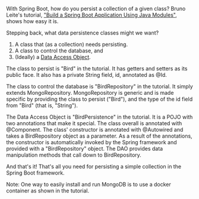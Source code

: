 With Spring Boot, how do you persist a collection of a given class?
Bruno Leite's tutorial,
["Build a Spring Boot Application Using Java Modules"](https://developer.okta.com/blog/2020/07/27/spring-boot-using-java-modules),
shows how easy it is.

Stepping back, what data persistence classes might we want?
1. A class that (as a collection) needs persisting.
2. A class to control the database, and
3. (Ideally) a [Data Access Object](https://en.wikipedia.org/wiki/Data_access_object).

The class to persist is "Bird" in the tutorial.
It has getters and setters as its public face.
It also has a private String field, id, annotated as @Id.

The class to control the database is "BirdRepository" in the tutorial.
It simply extends MongoRepository.
MongoRepository is generic and is made specific by providing
the class to persist ("Bird"), and the type of the id field from "Bird" (that is, "String").

The Data Access Object is "BirdPersistence" in the tutorial.
It is a POJO with two annotations that make it special.
The class overall is annotated with @Component.
The class' constructor is annotated with @Autowired
and takes a BirdRepository object as a parameter.
As a result of the annotations,
the constructor is automatically invoked by the Spring framework
and provided with a "BirdRepository" object.
The DAO provides data manipulation methods
that call down to BirdRepository.

And that's it!  That's all you need for persisting a simple collection in the Spring Boot framework.

Note: One way to easily install and run MongoDB is to use a docker container
as shown in the tutorial.
